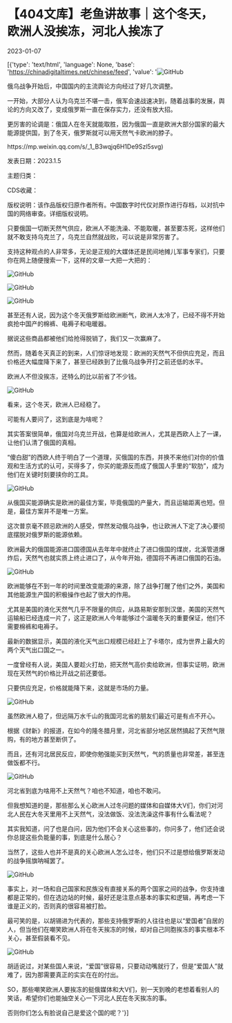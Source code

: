# 【404文库】老鱼讲故事｜这个冬天，欧洲人没挨冻，河北人挨冻了

2023-01-07

[{'type': 'text/html', 'language': None, 'base': 'https://chinadigitaltimes.net/chinese/feed', 'value': '![GitHub](https://chinadigitaltimes.net/chinese/files/2023/01/image-1673088210362.png)

俄乌战争开始后，中国国内的主流舆论方向经过了好几次调整。

一开始，大部分人认为乌克兰不堪一击，俄军会速战速决到，随着战事的发展，舆论的方向又改了，变成俄罗斯一直在保存实力，还没有放大招。

更厉害的论调是：俄国人在冬天就能取胜，因为俄国一直是欧洲大部分国家的最大能源提供国，到了冬天，俄罗斯就可以用天然气卡欧洲的脖子。



<div class="su-spoiler-title)

标题：这个冬天，欧洲人没挨冻，河北人挨冻了

作者：老鱼讲故事

来源：<a href="https://mp.weixin.qq.com/s/_1_B3wqjq6H1De9Szl5svg)

发表日期：2023.1.5

主题归类：

CDS收藏：

版权说明：该作品版权归原作者所有。中国数字时代仅对原作进行存档，以对抗中国的网络审查。详细版权说明。





只要俄国一切断天然气供应，欧洲人不能洗澡、不能取暖，甚至要冻死，这样他们就不敢支持乌克兰了，乌克兰自然就战败，可以说是非常厉害了。

支持这种观点的人非常多，无论是正规的大媒体还是民间地摊儿军事专家们，只要你在网上随便搜索一下，这样的文章一大把一大把的：

![GitHub](https://chinadigitaltimes.net/chinese/files/2023/01/image-1673088226904.png)

![GitHub](https://chinadigitaltimes.net/chinese/files/2023/01/image-1673088246813.png)

![GitHub](https://chinadigitaltimes.net/chinese/files/2023/01/image-1673088882155.png)

甚至还有人说，因为这个冬天俄罗斯给欧洲断气，欧洲人太冷了，已经不得不开始疯抢中国产的棉裤、电褥子和电暖器。

据说这些商品都被他们给抢得脱销了，我们又一次赢麻了。

然而，随着冬天真正的到来，人们惊讶地发现：欧洲的天然气不但供应充足，而且价格还大幅度降下来了，甚至已经跌到了比俄乌战争开打之前还低的水平。

欧洲人不但没挨冻，还特么的比以前省了不少钱。

![GitHub](https://chinadigitaltimes.net/chinese/files/2023/01/image-1673088986580.png)

看来，这个冬天，欧洲人已经稳了。

可能有人要问了，这到底是为啥呢？

其实答案很简单，俄国对乌克兰开战，也算是给欧洲人，尤其是西欧人上了一课，让他们认清了俄国的真相。

“傻白甜”的西欧人终于明白了一个道理，买俄国的东西，并换不来他们对你的价值观和生活方式的认可，买得多了，你买的能源反而成了俄国人手里的“软肋”，成为他们在关键时刻要挟你的工具。

![GitHub](https://chinadigitaltimes.net/chinese/files/2023/01/image-1673089002291.png)

从俄国买能源确实是欧洲的最佳方案，毕竟俄国的产量大，而且运输距离也短。但是，最佳方案并不是唯一方案。

这次普京毫不顾忌欧洲的人感受，悍然发动俄乌战争，也让欧洲人下定了决心要彻底摆脱对俄罗斯的能源依赖。

欧洲最大的俄国能源进口国德国从去年年中就终止了进口俄国的煤炭，北溪管道爆炸后，天然气也就实质上终止进口了，从今年开始，德国将不再进口俄国的石油。

![GitHub](https://chinadigitaltimes.net/chinese/files/2023/01/image-1673089012466.png)

欧洲能够在不到一年的时间里改变能源的来源，除了战争打醒了他们之外，美国和其他能源生产国的积极操作也起了很大的作用。

尤其是美国的液化天然气几乎不限量的供应，从路易斯安那到汉堡，美国的天然气运输船已经连成一片了，这正是欧洲人今年能够过个温暖冬天的重要保证，他们不需要棉裤和电褥子。

最新的数据显示，美国的液化天气出口规模已经赶上了卡塔尔，成为世界上最大的两个天气出口国之一。

一度曾经有人说，美国人要趁火打劫，把天然气高价卖给欧洲，但事实证明，欧洲现在天然气的价格比开战之前还要低。

只要供应充足，价格就能降下来，这就是市场的力量。

![GitHub](https://chinadigitaltimes.net/chinese/files/2023/01/image-1673089023078.png)

虽然欧洲人稳了，但远隔万水千山的我国河北省的朋友们最近可是有点不开心。

根据《财新》的报道，在如今的隆冬腊月里，河北省部分地区居然搞起了天然气限购，有的地方甚至断供了。

而且，还有河北居民反应，即使你勉强能买到天然气，气的质量也非常差，甚至连做饭都不行。

![GitHub](https://chinadigitaltimes.net/chinese/files/2023/01/image-1673089033298.png)

河北省到底为啥用不上天然气？咱也不知道，咱也不敢问。

但我想知道的是，那些那么关心欧洲人过冬问题的媒体和自媒体大V们，你们对河北人民在大冬天里用不上天然气，没法做饭、没法洗澡这件事有什么看法呢？

其实我知道，问了也是白问，因为他们不会关心这些事的，你问多了，他们还会说你总提这些负能量的事，到底是什么居心？

当然了，这些人也并不是真的关心欧洲人怎么过冬，他们只不过是想给俄罗斯发动的战争摇旗呐喊罢了。

![GitHub](https://chinadigitaltimes.net/chinese/files/2023/01/image-1673089041891.png)

事实上，对一场和自己国家和民族没有直接关系的两个国家之间的战争，你支持谁都是正常的，但在选边站的时候，最好还是注意点基本的事实和逻辑，再考虑一下谁是正义的，否则真的很容易被打脸。

最可笑的是，以胡锡进为代表的，那些支持俄罗斯的人往往也是以“爱国者”自居的人，但当他们在嘲笑欧洲人将在冬天挨冻的时候，却对自己同胞挨冻的事实根本不关心，甚至假装看不见。

![GitHub](https://chinadigitaltimes.net/chinese/files/2023/01/image-1673089049430.png)

胡适说过，对某些国人来说，“爱国”很容易，只要动动嘴就行了，但是“爱国人”就难了，因为那需要真正的实实在在的付出。

SO，那些嘲笑欧洲人要挨冻的挺俄媒体和大V们，别一天到晚的老想着看别人的笑话，希望你们也能抽空关心一下河北人民在冬天挨冻的事。

否则你们怎么有脸说自己是爱这个国的呢？'}]